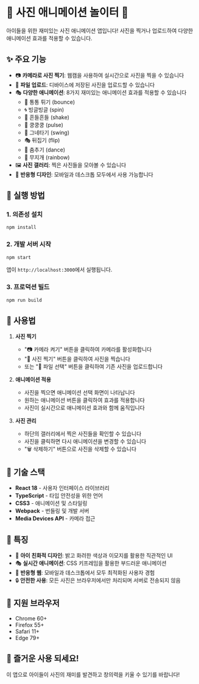 # 📸 사진 애니메이션 놀이터 🎨

아이들을 위한 재미있는 사진 애니메이션 앱입니다! 사진을 찍거나 업로드하여 다양한 애니메이션 효과를 적용할 수 있습니다.

## ✨ 주요 기능

- 📷 **카메라로 사진 찍기**: 웹캠을 사용하여 실시간으로 사진을 찍을 수 있습니다
- 📁 **파일 업로드**: 디바이스에 저장된 사진을 업로드할 수 있습니다
- 🎭 **다양한 애니메이션**: 8가지 재미있는 애니메이션 효과를 적용할 수 있습니다
  - 🏀 통통 튀기 (bounce)
  - 🌀 빙글빙글 (spin)
  - 🤹 흔들흔들 (shake)
  - 💓 쿵쿵쿵 (pulse)
  - 🎪 그네타기 (swing)
  - 🎭 뒤집기 (flip)
  - 💃 춤추기 (dance)
  - 🌈 무지개 (rainbow)
- 🖼️ **사진 갤러리**: 찍은 사진들을 모아볼 수 있습니다
- 📱 **반응형 디자인**: 모바일과 데스크톱 모두에서 사용 가능합니다

## 🚀 실행 방법

### 1. 의존성 설치
```bash
npm install
```

### 2. 개발 서버 시작
```bash
npm start
```

앱이 `http://localhost:3000`에서 실행됩니다.

### 3. 프로덕션 빌드
```bash
npm run build
```

## 🎯 사용법

1. **사진 찍기**
   - "📷 카메라 켜기" 버튼을 클릭하여 카메라를 활성화합니다
   - "📸 사진 찍기" 버튼을 클릭하여 사진을 찍습니다
   - 또는 "📁 파일 선택" 버튼을 클릭하여 기존 사진을 업로드합니다

2. **애니메이션 적용**
   - 사진을 찍으면 애니메이션 선택 화면이 나타납니다
   - 원하는 애니메이션 버튼을 클릭하여 효과를 적용합니다
   - 사진이 실시간으로 애니메이션 효과와 함께 움직입니다

3. **사진 관리**
   - 하단의 갤러리에서 찍은 사진들을 확인할 수 있습니다
   - 사진을 클릭하면 다시 애니메이션을 변경할 수 있습니다
   - "🗑️ 삭제하기" 버튼으로 사진을 삭제할 수 있습니다

## 🎨 기술 스택

- **React 18** - 사용자 인터페이스 라이브러리
- **TypeScript** - 타입 안전성을 위한 언어
- **CSS3** - 애니메이션 및 스타일링
- **Webpack** - 번들링 및 개발 서버
- **Media Devices API** - 카메라 접근

## 🌟 특징

- 🎪 **아이 친화적 디자인**: 밝고 화려한 색상과 이모지를 활용한 직관적인 UI
- 🎭 **실시간 애니메이션**: CSS 키프레임을 활용한 부드러운 애니메이션
- 📱 **반응형 웹**: 모바일과 데스크톱에서 모두 최적화된 사용자 경험
- 🔒 **안전한 사용**: 모든 사진은 브라우저에서만 처리되며 서버로 전송되지 않음

## 📱 지원 브라우저

- Chrome 60+
- Firefox 55+
- Safari 11+
- Edge 79+

## 🎉 즐거운 사용 되세요!

이 앱으로 아이들이 사진의 재미를 발견하고 창의력을 키울 수 있기를 바랍니다!
